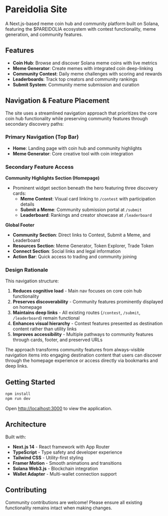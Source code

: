 # Pareidolia Site

A Next.js-based meme coin hub and community platform built on Solana, featuring the $PAREIDOLIA ecosystem with contest functionality, meme generation, and community features.

## Features

- **Coin Hub**: Browse and discover Solana meme coins with live metrics
- **Meme Generator**: Create memes with integrated coin deep-linking
- **Community Contest**: Daily meme challenges with scoring and rewards
- **Leaderboards**: Track top creators and community rankings
- **Submit System**: Community meme submission and curation

## Navigation & Feature Placement

The site uses a streamlined navigation approach that prioritizes the core coin hub functionality while preserving community features through secondary discovery paths:

### Primary Navigation (Top Bar)
- **Home**: Landing page with coin hub and community highlights
- **Meme Generator**: Core creative tool with coin integration

### Secondary Feature Access

**Community Highlights Section (Homepage)**
- Prominent widget section beneath the hero featuring three discovery cards:
  - **Meme Contest**: Visual card linking to `/contest` with participation details
  - **Submit a Meme**: Community submission portal at `/submit`  
  - **Leaderboard**: Rankings and creator showcase at `/leaderboard`

**Global Footer**
- **Community Section**: Direct links to Contest, Submit a Meme, and Leaderboard
- **Resources Section**: Meme Generator, Token Explorer, Trade Token
- **Connect Section**: Social links and legal information
- **Action Bar**: Quick access to trading and community joining

### Design Rationale

This navigation structure:
1. **Reduces cognitive load** - Main nav focuses on core coin hub functionality
2. **Preserves discoverability** - Community features prominently displayed on homepage
3. **Maintains deep links** - All existing routes (`/contest`, `/submit`, `/leaderboard`) remain functional
4. **Enhances visual hierarchy** - Contest features presented as destination content rather than utility links
5. **Improves accessibility** - Multiple pathways to community features through cards, footer, and preserved URLs

The approach transforms community features from always-visible navigation items into engaging destination content that users can discover through the homepage experience or access directly via bookmarks and deep links.

## Getting Started

```bash
npm install
npm run dev
```

Open [http://localhost:3000](http://localhost:3000) to view the application.

## Architecture

Built with:
- **Next.js 14** - React framework with App Router
- **TypeScript** - Type safety and developer experience  
- **Tailwind CSS** - Utility-first styling
- **Framer Motion** - Smooth animations and transitions
- **Solana Web3.js** - Blockchain integration
- **Wallet Adapter** - Multi-wallet connection support

## Contributing

Community contributions are welcome! Please ensure all existing functionality remains intact when making changes.